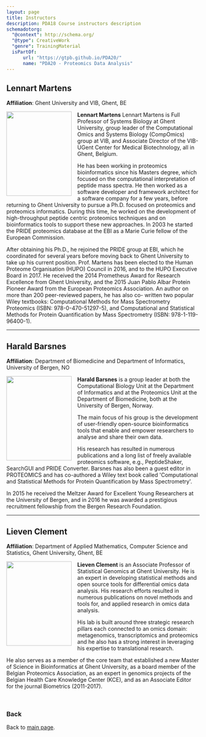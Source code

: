 ```yaml
---
layout: page
title: Instructors
description: PDA18 Course instructors description
schemadotorg:
  "@context": http://schema.org/
  "@type": CreativeWork
  "genre": TrainingMaterial
  isPartOf:
      url: "https://gtpb.github.io/PDA20/"
      name: "PDA20 - Proteomics Data Analysis"
---
```


## Lennart Martens
**Affiliation**: Ghent University and VIB, Ghent, BE

<img src="./figs/Lennart_Martens.jpg" height="220px" width="170px" align="left" style="margin-right: 3%; margin-bottom: 0.3em;">

**Lennart Martens** Lennart Martens is Full Professor of Systems Biology at Ghent University, group leader of the Computational Omics and Systems Biology (CompOmics) group at VIB, and Associate Director of the VIB-UGent Center for Medical Biotechnology, all in Ghent, Belgium.

He has been working in proteomics bioinformatics since his Masters degree, which focused on the computational interpretation of peptide mass spectra. He then worked as a software developer and framework architect for a software company for a few years, before returning to Ghent University to pursue a Ph.D. focused on proteomics and proteomics informatics. During this time, he worked on the development of high-throughput peptide centric proteomics techniques and on bioinformatics tools to support these new approaches. In 2003 he started the PRIDE proteomics database at the EBI as a Marie Curie fellow of the European Commission.

After obtaining his Ph.D., he rejoined the PRIDE group at EBI, which he coordinated for several years before moving back to Ghent University to take up his current position. Prof. Martens has been elected to the Human Proteome Organisation (HUPO) Council in 2016, and to the HUPO Executive Board in 2017. He received the 2014 Prometheus Award for Research Excellence from Ghent University, and the 2015 Juan Pablo Albar Protein Pioneer Award from the European Proteomics Association. An author on more than 200 peer-reviewed papers, he has also co- written two popular Wiley textbooks: Computational Methods for Mass Spectrometry Proteomics (ISBN: 978-0-470-51297-5), and Computational and Statistical Methods for Protein Quantification by Mass Spectrometry (ISBN: 978-1-119-96400-1).

---

## Harald Barsnes
**Affiliation**: Department of Biomedicine and Department of Informatics, University of Bergen, NO

<img src="./figs/Harald_Barsnes_2017.png" height="220px" width="170px" align="left" style="margin-right: 3%; margin-bottom: 0.3em;">

**Harald Barsnes** is a group leader at both the Computational Biology Unit at the Department of Informatics and at the Proteomics Unit at the Department of Biomedicine, both at the University of Bergen, Norway.

The main focus of his group is the development of user-friendly open-source bioinformatics tools that enable and empower researchers to analyse and share their own data.

His research has resulted in numerous publications and a long list of freely available proteomics software, e.g., PeptideShaker, SearchGUI and PRIDE Converter. Barsnes has also been a guest editor in PROTEOMICS and has co-authored a Wiley text book called 'Computational and Statistical Methods for Protein Quantification by Mass Spectrometry'.

In 2015 he received the Meltzer Award for Excellent Young Researchers at the University of Bergen, and in 2016 he was awarded a prestigious recruitment fellowship from the Bergen Research Foundation.

---

## Lieven Clement
**Affiliation**: Department of Applied Mathematics, Computer Science and Statistics, Ghent University, Ghent, BE

<img src="./figs/Lieven_Clement.png" height="220px" width="170px" align="left" style="margin-right: 3%; margin-bottom: 0.3em;">

**Lieven Clement** is an Associate Professor of Statistical Genomics at Ghent University. He is an expert in developing statistical methods and open source tools for differential omics data analysis. His research efforts resulted in numerous publications on novel methods and tools for, and applied research in omics data analysis.

His lab is built around three strategic research pillars each connected to an omics domain: metagenomics, transcriptomics and proteomics and he also has a strong interest in leveraging his expertise to translational research.

He also serves as a member of the core team that established a new Master of Science in Bioinformatics at Ghent University, as a board member of the Belgian Proteomics Association, as an expert in genomics projects of the Belgian Health Care Knowledge Center (KCE), and as an Associate Editor for the journal Biometrics (2011-2017).

<br/>

### Back

Back to [main page](../index.md).

